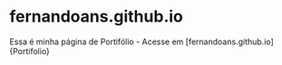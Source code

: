 # fernandoans.github.io

Essa é minha página de Portifólio - Acesse em [fernandoans.github.io]{Portifolio}
